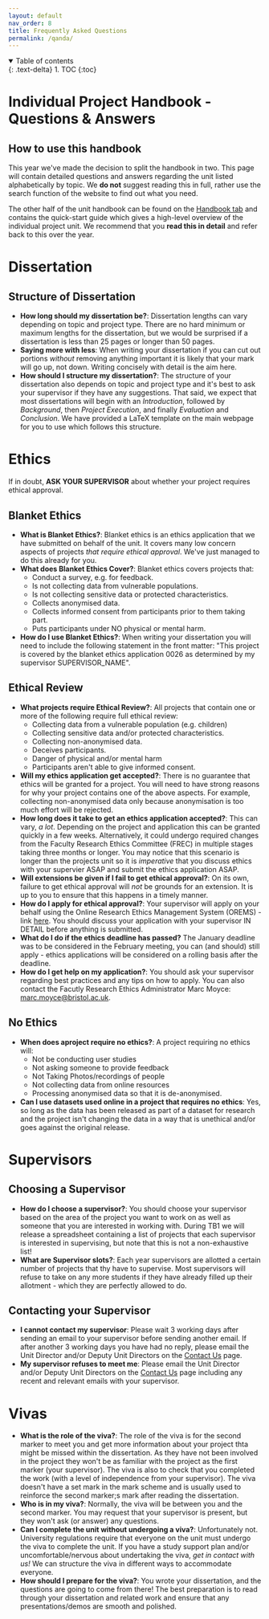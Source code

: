 ```yaml
---
layout: default
nav_order: 8
title: Frequently Asked Questions
permalink: /qanda/
---
```


<details open markdown="block">
<summary>
Table of contents
</summary>
{: .text-delta}
1. TOC
{:toc}
</details>


# Individual Project Handbook - Questions & Answers

## How to use this handbook
This year we've made the decision to split the handbook in two. This page will contain detailed questions and answers regarding the unit listed alphabetically by topic. We **do not** suggest reading this in full, rather use the search function of the website to find out what you need.

The other half of the unit handbook can be found on the [Handbook tab](/handbook/) and contains the quick-start guide which gives a high-level overview of the individual project unit. We recommend that you **read this in detail** and refer back to this over the year.

# Dissertation

## Structure of Dissertation
* **How long should my dissertation be?**: Dissertation lengths can vary depending on topic and project type. There are no hard minimum or maximum lengths for the dissertation, but we would be surprised if a dissertation is less than 25 pages or longer than 50 pages.
* **Saying more with less**: When writing your dissertation if you can cut out portions *without* removing anything important it is likely that your mark will go up, not down. Writing concisely with detail is the aim here.
* **How should I structure my dissertation?**: The structure of your dissertation also depends on topic and project type and it's best to ask your supervisor if they have any suggestions. That said, we expect that most dissertations will begin with an *Introduction*, followed by *Background*, then *Project Execution*, and finally *Evaluation* and *Conclusion*. We have provided a LaTeX template on the main webpage for you to use which follows this structure.

# Ethics

If in doubt, **ASK YOUR SUPERVISOR** about whether your project requires ethical approval.

## Blanket Ethics

* **What is Blanket Ethics?**: Blanket ethics is an ethics application that we have submitted on behalf of the unit. It covers many low concern aspects of projects _that require ethical approval_. We've just managed to do this already for you.
* **What does Blanket Ethics Cover?**: Blanket ethics covers projects that:
  * Conduct a survey, e.g. for feedback.
  * Is not collecting data from vulnerable populations.
  * Is not collecting sensitive data or protected characteristics.
  * Collects anonymised data.
  * Collects informed consent from participants prior to them taking part.
  * Puts participants under NO physical or mental harm.
* **How do I use Blanket Ethics?**: When writing your dissertation you will need to include the following statement in the front matter: "This project is covered by the blanket ethics application 0026 as determined by my supervisor SUPERVISOR_NAME".

## Ethical Review
* **What projects require Ethical Review?**: All projects that contain one or more of the following require full ethical review:
  * Collecting data from a vulnerable population (e.g. children)
  * Collecting sensitive data and/or protected characteristics.
  * Collecting non-anonymised data.
  * Deceives participants.
  * Danger of physical and/or mental harm
  * Participants aren't able to give informed consent.
* **Will my ethics application get accepted?**: There is no guarantee that ethics will be granted for a project. You will need to have strong reasons for why your project contains one of the above aspects. For example, collecting non-anonymised data only because anonymisation is too much effort will be rejected.
* **How long does it take to get an ethics application accepted?**: This can vary, _a lot_. Depending on the project and application this can be granted quickly in a few weeks. Alternatively, it could undergo required changes from the Faculty Research Ethics Committee (FREC) in multiple stages taking three months or longer. You may notice that this scenario is longer than the projects unit so it is _imperative_ that you discuss ethics with your supervier ASAP and submit the ethics application ASAP.
* **Will extensions be given if I fail to get ethical approval?**: On its own, failure to get ethical approval will _not_ be grounds for an extension. It is up to you to ensure that this happens in a timely manner.
* **How do I apply for ethical approval?**: Your supervisor will apply on your behalf using the Online Research Ethics Management System (OREMS) - link [here](https://orems.bristol.ac.uk/). You should discuss your application with your supervisor IN DETAIL before anything is submitted.
* **What do I do if the ethics deadline has passed?** The January deadline was to be considered in the February meeting, you can (and should) still apply - ethics applications will be considered on a rolling basis after the deadline.
* **How do I get help on my application?**: You should ask your supervisor regarding best practices and any tips on how to apply. You can also contact the Facutly Research Ethics Administrator Marc Moyce: [marc.moyce@bristol.ac.uk](mailto:marc.moyce@bristol.ac.uk).

## No Ethics

* **When does  aproject require no ethics?**: A project requiring no ethics will:
  * Not be conducting user studies
  * Not asking someone to provide feedback
  * Not Taking Photos/recordings of people
  * Not collecting data from online resources
  * Processing anonymised data so that it is de-anonymised.
* **Can I use datasets used online in a project that requires no ethics**: Yes, so long as the data has been released as part of a dataset for research and the project isn't changing the data in a way that is unethical and/or goes against the original release. 


# Supervisors

## Choosing a Supervisor

* **How do I choose a supervisor?**: You should choose your supervisor based on the area of the project you want to work on as well as someone that you are interested in working with. During TB1 we will release a spreadsheet containing a list of projects that each supervisor is interested in supervising, but note that this is not a non-exhaustive list!
* **What are Supervisor slots?**: Each year supervisors are allotted a certain number of projects that thy have to supervise. Most supervisors will refuse to take on any more students if they have already filled up their allotment - which they are perfectly allowed to do.

## Contacting your Supervisor

* **I cannot contact my supervisor**: Please wait 3 working days after sending an email to your supervisor before sending another email. If after another 3 working days you have had no reply, please email the Unit Director and/or Deputy Unit Directors on the [Contact Us](/contact/) page.
* **My supervisor refuses to meet me**: Please email the Unit Director and/or Deputy Unit Directors on the [Contact Us](/contact/) page including any recent and relevant emails with your supervisor.

# Vivas

* **What is the role of the viva?**: The role of the viva is for the second marker to meet you and get more information about your project thta might be missed within the dissertation. As they have not been involved in the project they won't be as familiar with the project as the first marker (your supervisor). The viva is also to check that you completed the work (with a level of independence from your supervisor). The viva doesn't have a set mark in the mark scheme and is usually used to reinforce the second marker;s mark after reading the dissertation.
* **Who is in my viva?**: Normally, the viva will be between you and the second marker. You may request that your supervisor is present, but they won't ask (or answer) any questions.
* **Can I complete the unit without undergoing a viva?**: Unfortunately not. University regulations require that everyone on the unit must undergo the viva to complete the unit. If you have a study support plan and/or uncomfortable/nervous about undertaking the viva, *get in contact with us!* We can structure the viva in different ways to accommodate everyone.
* **How should I prepare for the viva?**: You wrote your dissertation, and the questions are going to come from there! The best preparation is to read through your dissertation and related work and ensure that any presentations/demos are smooth and polished.

